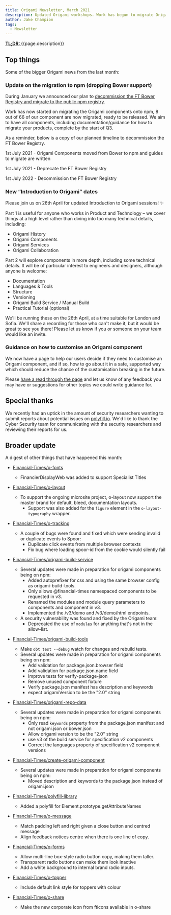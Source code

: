 ```yaml
---
title: Origami Newsletter, March 2021
description: Updated Origami workshops. Work has begun to migrate Origami to npm. Reminder, we deprecate FT's Bower Registry in July. 2021 and plan to decomission in July 2022.
author: Jake Champion
tags:
  - Newsletter
---
```


<abbr title="Too long; didn't read">
<strong>
TL;DR:
</strong>
</abbr> {{page.description}}

## Top things

Some of the bigger Origami news from the last month:

### Update on the migration to npm (dropping Bower support)

During January we announced our plan to [decommission the FT Bower Registry and migrate to the public npm registry](https://origami.ft.com/blog/2021/01/18/deprecating-bower-and-origami-via-npm/#who-does-this-affect).

Work has now started on migrating the Origami components onto npm, 8 out of 66 of our component are now migrated, ready to be released. We aim to have all components, including documentation/guidance for how to migrate your products, complete by the start of Q3.

As a reminder, below is a copy of our planned timeline to decommission the FT Bower Registry.

1st July 2021 - Origami Components moved from Bower to npm and guides to migrate are written

1st July 2021 - Deprecate the FT Bower Registry

1st July 2022 - Decommission the FT Bower Registry

### New “Introduction to Origami” dates

Please join us on 26th April for updated Introduction to Origami sessions! ✨

Part 1 is useful for anyone who works in Product and Technology – we cover things at a high level rather than diving into too many technical details, including:

- Origami History
- Origami Components
- Origami Services
- Origami Collaboration

Part 2 will explore components in more depth, including some technical details. It will be of particular interest to engineers and designers, although anyone is welcome:

- Documentation
- Languages & Tools
- Structure
- Versioning
- Origami Build Service / Manual Build
- Practical Tutorial (optional)

We'll be running these on the 26th April, at a time suitable for London and Sofia. We'll share a recording for those who can't make it, but it would be great to see you there! Please let us know if you or someone on your team would like an invite.

### Guidance on how to customise an Origami component

We now have a page to help our users decide if they need to customise an Origami component, and if so, how to go about it in a safe, supported way which should reduce the chance of the customisation breaking in the future.

Please [have a read through the page](https://origami.ft.com/documentation/components/customisation/) and let us know of any feedback you may have or suggestions for other topics we could write guidance for.

## Special thanks

We recently had an uptick in the amount of security researchers wanting to submit reports about potential issues on [polyfill.io](https://polyfill.io). We'd like to thank the Cyber Security team for communicating with the security researchers and reviewing their reports for us.

## Broader update

A digest of other things that have happened this month:

- [Financial-Times/o-fonts](https://github.com/Financial-Times/o-fonts)

  - FinancierDisplayWeb was added to support Specialist Titles

- [Financial-Times/o-layout](https://github.com/Financial-Times/o-layout)

  - To support the ongoing microsite project, o-layout now support the master brand for default, bleed, documentation layouts.
    - Support was also added for the `figure` element in the `o-layout-typography` wrapper.

- [Financial-Times/o-tracking](https://github.com/Financial-Times/o-tracking)

  - A couple of bugs were found and fixed which were sending invalid or duplicate events to Spoor:
    - Duplicate click events from multiple browser contexts
    - Fix bug where loading spoor-id from the cookie would silently fail

- [Financial-Times/origami-build-service](https://github.com/Financial-Times/origami-build-service)

  - Several updates were made in preparation for origami components being on npm:
    - Added autoprefixer for css and using the same browser config as origami-build-tools.
    - Only allows @financial-times namespaced components to be requested in v3.
    - Renamed the modules and module query parameters to components and component in v3.
    - Implemented the /v3/demo and /v3/demo/html endpoints.
  - A security vulnerability was found and fixed by the Origami team:
    - Deprecated the use of `modules` for anything that's not in the allow-list.

- [Financial-Times/origami-build-tools](https://github.com/Financial-Times/origami-build-tools)

  - Make `obt test --debug` watch for changes and rebuild tests.
  - Several updates were made in preparation for origami components being on npm:
    - Add validation for package.json.browser field
    - Add validation for package.json.name field
    - Improve tests for verify-package-json
    - Remove unused component fixture
    - Verify package.json manifest has description and keywords
    - expect origamiVersion to be the "2.0" string

- [Financial-Times/origami-repo-data](https://github.com/Financial-Times/origami-repo-data)

  - Several updates were made in preparation for origami components being on npm:
    - Only read `keywords` property from the package.json manifest and not origami.json or bower.json
    - Allow origami version to be the "2.0" string
    - use v3 of the build service for specification v2 components
    - Correct the languages property of specification v2 component versions

- [Financial-Times/create-origami-component](https://github.com/Financial-Times/create-origami-component)

  - Several updates were made in preparation for origami components being on npm:
    - Moved description and keywords to the package.json instead of origami.json

- [Financial-Times/polyfill-library](https://github.com/Financial-Times/polyfill-library)

  - Added a polyfill for Element.prototype.getAttributeNames

- [Financial-Times/o-message](https://github.com/Financial-Times/o-message)

  - Match padding left and right given a close button and centred message
  - Align feedback notices centre when there is one line of copy.

- [Financial-Times/o-forms](https://github.com/Financial-Times/o-forms)

  - Allow multi-line box-style radio button copy, making them taller.
  - Transparent radio buttons can make them look inactive
  - Add a white background to internal brand radio inputs.

- [Financial-Times/o-topper](https://github.com/Financial-Times/o-topper)

  - Include default link style for toppers with colour

- [Financial-Times/o-share](https://github.com/Financial-Times/o-share)
  - Make the new corporate icon from fticons available in o-share
